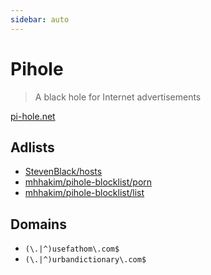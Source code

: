 ```yaml
---
sidebar: auto
---
```


# Pihole

> A black hole for Internet advertisements

[pi-hole.net](https://pi-hole.net)

## Adlists

- [StevenBlack/hosts](https://raw.githubusercontent.com/StevenBlack/hosts/master/hosts)
- [mhhakim/pihole-blocklist/porn](https://raw.githubusercontent.com/mhhakim/pihole-blocklist/master/porn.txt)
- [mhhakim/pihole-blocklist/list](https://raw.githubusercontent.com/mhhakim/pihole-blocklist/master/list.txt)

## Domains

- `(\.|^)usefathom\.com$`
- `(\.|^)urbandictionary\.com$`

